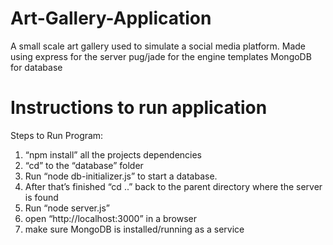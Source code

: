 # Art-Gallery-Application
A small scale art gallery used to simulate a social media platform.
Made using express for the server
pug/jade for the engine templates
MongoDB for database
# Instructions to run application
Steps to Run Program:
1. “npm install” all the projects dependencies
2. “cd” to the “database” folder
3. Run “node db-initializer.js” to start a database.
4. After that’s finished “cd ..” back to the parent directory where the server is found
5. Run “node server.js”
6. open “http://localhost:3000” in a browser
7. make sure MongoDB is installed/running as a service
